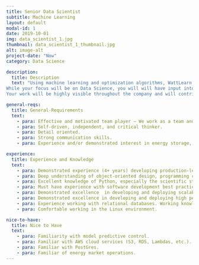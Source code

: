 ```yaml
---
title: Senior Data Scientist
subtitle: Machine Learning
layout: default
modal-id: 1
date: 2019-10-01
img: data_scientist_1.jpg
thumbnail: data_scientist_1_thumbnail.jpg
alt: image-alt
project-date: "Now"
category: Data Science

description: 
  title: Description
  text: "Using machine learning and optimization algorithms, WattLearn’s Proactive Lifetime-Aware Automation System (PLAAS) continuously determines the optimal strategy for controlling grid-scale energy storage devices. We are looking for a driven and talented Senior Data Scientist to improve these algorithms as well as build new capabilities as we expand into new markets and value streams. As a key member of a small but experienced team, you will play an integral role in shaping the future of both the data science team and the company itself while also contributing to a more sustainable energy future. 
While your focus will be on Data Science, you will will have input into all parts of the product life cycle: research and ad hoc analyses, data processing and engineering, model development, testing and quality assurance, and even operations. 
Your work will be highly visible throughout the company and will contribute to the foundation for our go-to-market product. As one of the core members of the team, you will have direct input in building a roadmap to meet company milestones. The person who fills this role will report directly to the CEO."

general-reqs:  
  title: General-Requirements
  text:  
    - para: Effective and motivated team player – We work as a team and grow as a team.
    - para: Self-driven, independent, and critical thinker.
    - para: Detail oriented.
    - para: Strong communication skills.
    - para: Experience and/or demonstrated interest in energy storage, renewable energy, energy efficiency, energy trading or the energy industry in general is a strong plus.

experience:   
  title: Experience and Knowledge
  text: 
    - para: Demonstrated experience (4+ years) developing production-level machine-learning and optimization algorithms.
    - para: Deep understanding of object-oriented design, programming concepts, data structures and common algorithms, and a passion for writing clean, efficient, readable and resilient code.
    - para: Excellent knowledge of Python, especially the scientific stack (numpy, pandas, sklearn, sklearn, etc.).
    - para: Must have experience with software development best practices, such as unit and integration testing, version control, code reviews, etc.
    - para: Demonstrated excellence  in developing and deploying scalable, high performing machine-learning models, with a focus on  time-series analysis and forecasting.
    - para: Demonstrated excellence in developing and deploying high performance  linear and non-linear optimization algorithms for solving complex problems.
    - para: Experience working with relational databases. Working knowledge of SQL preferred.
    - para: Comfortable working in the Linux environment.

nice-to-have:   
  title: Nice to Have
  text: 
    - para: Familiarity with model predictive control.
    - para: Familiar with AWS cloud services (S3, RDS, Lambdas, etc.).
    - para: Familiar with PostGres.
    - para: Familiar of energy market operations.
---
```

